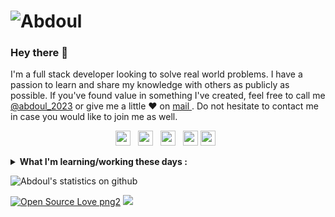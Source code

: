 # ![Abdoul](https://github.com/emicheldev/emicheldev/blob/master/twitter-min.jpg)

### Hey there 👋

I'm a full stack developer looking to solve real world problems. I have a passion to learn and share my knowledge with others as publicly as possible.
If you've found value in something I've created, feel free to call me [@abdoul_2023](https://twitter.com/Abdoul_2023) or give me a little ♥ on [mail ](mailto:abdoulramanediallo44@gmail.com). Do not hesitate to contact me in case you would like to join me as well.

<p align='center'>
  <a href="https://www.linkedin.com/in/abdoul-ramane-diallo-15b2a2262/"><img height="24" src="https://github.com/emicheldev/emicheldev/blob/master/linkedin.png?raw=true"></a>&nbsp;&nbsp;
  <a href="https://twitter.com/Abdoul_2023"><img height="24" src="https://github.com/emicheldev/emicheldev/blob/master/twitter.png?raw=true"></a>&nbsp;&nbsp;
  <a href="https://www.instagram.com/aradradev_224/"><img height="24" src="https://github.com/emicheldev/emicheldev/blob/master/instagram-alt.png?raw=true"></a>&nbsp;&nbsp;
  <a href="mailto:abdoulramanediallo44@gmail.com"><img height="24" src="https://github.com/emicheldev/emicheldev/blob/master/envelope-alt.png?raw=true"></a>
  <a href="https://www.facebook.com/abdourahamane.jalloh.5"><img height="24" src="https://github.com/emicheldev/emicheldev/blob/master/facebook-f.png?raw=true"></a>&nbsp;&nbsp;
</p>

<details>
 <summary><strong>What I'm learning/working these days :</strong></summary>
   - JavaScript <br/>
   - Node JS <br/>
   - React <br/>
   - Ruby <br/>
   - Devops
</details>

![Abdoul's statistics on github](https://github-readme-stats.vercel.app/api?username=aradradev&show_icons=true&hide=["prs","issues","contribs"])

<p> 

[![Open Source Love png2](https://badges.frapsoft.com/os/v2/open-source.png?v=103)](https://github.com/ellerbrock/open-source-badges/)
<img src="https://visitor-badge.glitch.me/badge?page_id=emicheldev.visitor-badge"/> 
</p>

